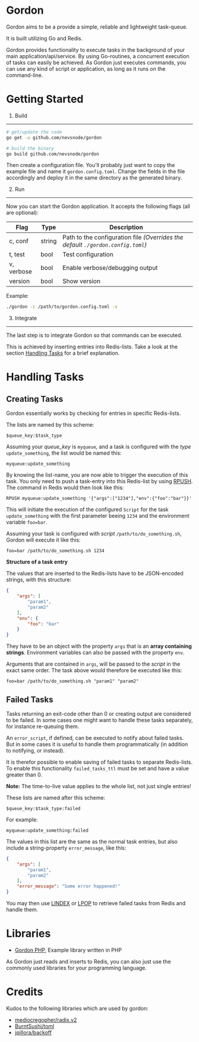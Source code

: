 Gordon
=======

Gordon aims to be a provide a simple, reliable and lightweight task-queue.

It is built utilizing Go and Redis.

Gordon provides functionality to execute tasks in the background of your main application/api/service. By using Go-routines, a concurrent execution of tasks can easily be achieved.
As Gordon just executes commands, you can use any kind of script or application, as long as it runs on the command-line.


Getting Started
===

1. Build
---

```sh
# get/update the code
go get -u github.com/nevsnode/gordon

# build the binary
go build github.com/nevsnode/gordon
```

Then create a configuration file. You'll probably just want to copy the example file and name it `gordon.config.toml`.
Change the fields in the file accordingly and deploy it in the same directory as the generated binary.

2. Run
---

Now you can start the Gordon application. It accepts the following flags (all are optional):

Flag|Type|Description
----|----|-----------
c, conf|string|Path to the configuration file _(Overrides the default `./gordon.config.toml`)_
t, test|bool|Test configuration
v, verbose|bool|Enable verbose/debugging output
version|bool|Show version

Example:
```sh
./gordon -c /path/to/gordon.config.toml -v
```

3. Integrate
---

The last step is to integrate Gordon so that commands can be executed.

This is achieved by inserting entries into Redis-lists. Take a look at the section [Handling Tasks](#handling-tasks) for a brief explanation.


Handling Tasks
===

Creating Tasks
---

Gordon essentially works by checking for entries in specific Redis-lists.

The lists are named by this scheme:
```
$queue_key:$task_type
```

Assuming your *queue_key* is `myqueue`, and a task is configured with the *type* `update_something`, the list would be named this:
```
myqueue:update_something
```

By knowing the list-name, you are now able to trigger the execution of this task.
You only need to push a task-entry into this Redis-list by using [RPUSH](http://redis.io/commands/rpush).
The command in Redis would then look like this:
```
RPUSH myqueue:update_something '{"args":["1234"],"env":{"foo":"bar"}}'
```

This will initiate the execution of the configured `Script` for the task `update_something` with the first parameter beeing `1234`
and the environment variable `foo=bar`.

Assuming your task is configured with *script* `/path/to/do_something.sh`, Gordon will execute it like this:
```
foo=bar /path/to/do_something.sh 1234
```

**Structure of a task entry**

The values that are inserted to the Redis-lists have to be JSON-encoded strings, with this structure:
```json
{
    "args": [
        "param1",
        "param2"
    ],
    "env": {
        "foo": "bar"
    }
}
```

They have to be an object with the property `args` that is an **array containing strings**.
Environment variables can also be passed with the property `env`.

Arguments that are contained in `args`, will be passed to the *script* in the exact same order.
The task above would therefore be executed like this:
```
foo=bar /path/to/do_something.sh "param1" "param2"
```

Failed Tasks
---

Tasks returning an exit-code other than 0 or creating output are considered to be failed.
In some cases one might want to handle these tasks separately, for instance re-queuing them.

An `error_script`, if defined, can be executed to notify about failed tasks.
But in some cases it is useful to handle them programmatically (in addition to notifying, or instead).

It is therefor possible to enable saving of failed tasks to separate Redis-lists. To enable this functionality `failed_tasks_ttl` must be set and have a value greater than 0.

**Note:** The time-to-live value applies to the whole list, not just single entries!

These lists are named after this scheme:
```
$queue_key:$task_type:failed
```

For example:
```
myqueue:update_something:failed
```

The values in this list are the same as the normal task entries, but also include a string-property `error_message`, like this:
```json
{
    "args": [
        "param1",
        "param2"
    ],
    "error_message": "Some error happened!"
}
```

You may then use [LINDEX](http://redis.io/commands/lindex) or [LPOP](http://redis.io/commands/lpop) to retrieve failed tasks from Redis and handle them.


Libraries
===

* [Gordon PHP](https://github.com/nevsnode/gordon-php), Example library written in PHP

As Gordon just reads and inserts to Redis, you can also just use the commonly used libraries for your programming language.


Credits
===

Kudos to the following libraries which are used by gordon:
* [mediocregopher/radix.v2](https://github.com/mediocregopher/radix.v2)
* [BurntSushi/toml](https://github.com/BurntSushi/toml)
* [jpillora/backoff](https://github.com/jpillora/backoff)
